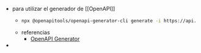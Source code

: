 - para utilizar el generador de [[OpenAPI]]
	- ``` sh
	  npx @openapitools/openapi-generator-cli generate -i https://api.test.crip.conacyt.mx/ws/sharing/21e70cc9-be1d-40f7-b719-55fe8b0080d3?content=true -g typescript-axios -o src/main/webapp/app/shared/perfil-usuario
	  ```
	- referencias
		- [OpenAPI Generator](https://openapi-generator.tech/docs/installation)
-